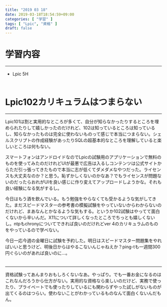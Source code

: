 ```yaml
---
title: "2019 03 18"
date: 2019-03-18T18:54:59+09:00
categories: [ "学習" ]
tags: [ "Lpic", "資格" ]
draft: false
---
```


# 学習内容
---
 - Lpic 5H
　  
　  

# Lpic102カリキュラムはつまらない
---
Lpic101は割と実用的なところが多くて、自分が知らなかったりするところを埋められたりして嬉しかったのだけれど、102は知っているところは知っているし、知らなかったものは完全に使わないものって感じで本当につまらない。シェルスクリプトの作成経験があったりSQLの超基本的なところを理解していると楽しいところは何もない。

スマートフォンはアンドロイドなのでLpicの試験用のアプリケーションで無料のものを使ってみたのだけれどUIが最悪で広告は入るしコンテンツは公式サイトからただ引っ張ってきたもので本当に志が低くてダメダメなやつだった。ライセンスも大丈夫なのか？と思う。恥ずかしくないのかなあ？でもライセンスが問題ないのだったらおれがUIを良い感じに作り変えてアップロードしようかな。それも良い経験になる気がするし。

今日はもう酒を飲んでいる。もう勉強をやらなくても受かるような気がしてきた。まだスピードマスターの参考書の模擬試験をやっていないからわからないのだけれど、まあなんとかなるような気もする。というか102試験はやってて面白くないから辛いんだ。X11について詳しくなったところでちっとも嬉しくないし。ntpもchronyについてできれば良いのだけれどver 4のカリキュラムのものをやっているので学べない。

今日一応今週の金曜日に試験を予約した。明日はスピードマスター問題集をやればいいと思うけど、明後日からはやるこないんじゃねえか？ping-tも一週間300円ぐらいのがあれば良いのに…。
　  
　  

---
資格試験ってあんまりおもしろくないなあ。やっぱり。でも一番お金になるのはこれなんだろうから仕方がない。実用的な資格なら楽しいのだけど、実務で使ったり、プライベートでも使ったりしているにも関わらずやった試しがないものが出てくるのはつらい。使わないことがわかっているものなんて面白くないんだもん。
